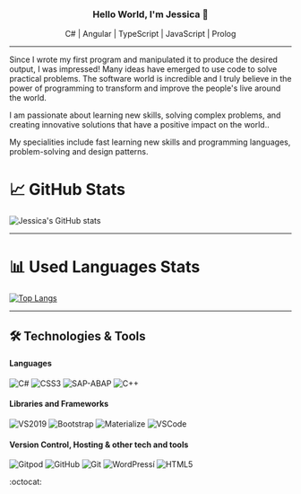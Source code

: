 <h3 align="center">Hello World, I'm Jessica  👋</h3>

<p align="center">
<!-- <a href="https://github.com/henry-jessica"><img src="https://discoverthreejs.com/static/images/app-logos/github.png" height="50px" width="50px"></a>  -->
</p>
<!--<p align="center"><a href="https://www.itsligo.ie/">Studying Software Development</a>-->   
<p align="center">C# | Angular | TypeScript | JavaScript | Prolog </a>
 
<!--<p align="center">Developing Angular NodeJs and TypeScript Applications<p>-->    



---
Since I wrote my first program and manipulated it to produce the desired output, I was impressed! Many ideas have emerged to use code to solve practical problems. The software world is incredible and I truly believe in the power of programming to transform and improve the people's live around the world.
<!--<p> I have been working on a Arduino Solution - Smarthome link Demo: https://www.youtube.com/watch?v=E8e-XA-72NU</p> -->
<p> I am passionate about learning new skills, solving complex problems, and creating innovative solutions that have a positive impact on the world..</p>

My specialities include fast learning new skills and programming languages, problem-solving and design patterns.<br><!--<h5 align="center">My ambitious personality is my best quality.</h5> -->
<!--- 🌱 I’m currently learning about Data Structure in C#, JavaScript, NodeJS, C# O.O and C++ using Arduino IDE -->


# &#x1f4c8; GitHub Stats



![Jessica's GitHub stats](https://github-readme-stats.vercel.app/api?username=henry-jessica&show_icons=true&theme=tokyonight)

<hr>

# 	&#x1F4CA; Used Languages Stats

[![Top Langs](https://github-readme-stats.vercel.app/api/top-langs/?username=henry-jessica&theme=tokyonight)](https://github.com/henry-jessica/henry-jessica)

</div>

<hr>

## 	&#x1F6E0; Technologies & Tools

 #### Languages
![C#](https://img.shields.io/badge/C%23-239120?style=for-the-badge&logo=c-sharp&logoColor=FFFFFF)
![CSS3](https://img.shields.io/badge/CSS3%20-%231572B6.svg?&style=for-the-badge&logo=CSS3&logoColor=FFFFFF)
![SAP-ABAP](https://img.shields.io/badge/SAP-0FAAFF?style=for-the-badge&logo=sap&logoColor=FFFFFF)
![C++](https://img.shields.io/badge/C%2B%2B-00599C?style=for-the-badge&logo=c%2B%2B&logoColor=FFFFFF)



 #### Libraries and Frameworks
![VS2019](https://img.shields.io/badge/Visual_Studio_2019-5C2D91?style=for-the-badge&logo=visual%20studio&logoColor=FFFFFF)
![Bootstrap](https://img.shields.io/badge/Bootstrap%20-%23563D7C.svg?&style=for-the-badge&logo=Bootstrap&logoColor=FFFFFF)
![Materialize](https://img.shields.io/badge/Materialize%20-%23EE6E73.svg?&style=for-the-badge&logo=google&logoColor=FFFFFF)
![VSCode](https://img.shields.io/badge/VSCode%20-%232B2B30.svg?&style=for-the-badge&logo=Visual%20Studio%20Code&logoColor=007ACC)


 #### Version Control, Hosting & other tech and tools 

 ![Gitpod](https://img.shields.io/badge/Gitpod%20-%231D1D1D.svg?&style=for-the-badge&logo=Gitpod&logoColor=1AA6E4)
 ![GitHub](https://img.shields.io/badge/GitHub%20-%23181717.svg?&style=for-the-badge&logo=GitHub&logoColor=FFFFFF)
 ![Git](https://img.shields.io/badge/Git%20-%23302F2F.svg?&style=for-the-badge&logo=Git&logoColor=F05032)
![WordPress](https://img.shields.io/badge/WordPress%20-%2300758F.svg?&style=for-the-badge&logo=Wordpress&logoColor=FFFFFF)í[](url)
![HTML5](https://img.shields.io/badge/HTML5%20-%23E34F26.svg?&style=for-the-badge&logo=HTML5&logoColor=FFFFFF)
<br />

:octocat:






